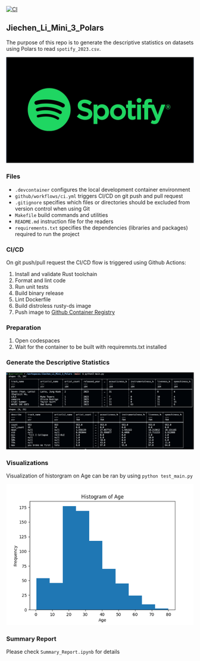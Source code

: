 [![CI](https://github.com/nogibjj/python-ruff-template/actions/workflows/cicd.yml/badge.svg)](https://github.com/nogibjj/python-ruff-template/actions/workflows/cicd.yml)

## Jiechen_Li_Mini_3_Polars

The purpose of this repo is to generate the descriptive statistics on datasets using Polars to read `` spotify_2023.csv ``. 

![img](./spotify_logo.png)


### Files 

- ``.devcontainer`` configures the local development container environment
- ``github/workflows/ci.yml`` triggers CI/CD on git push and pull request
- ``.gitignore`` specifies which files or directories should be excluded from version control when using Git
- ``Makefile`` build commands and utilities
- ``README.md`` instruction file for the readers
- ``requirements.txt`` specifies the dependencies (libraries and packages) required to run the project


### CI/CD

On git push/pull request the CI/CD flow is triggered using Github Actions:

1. Install and validate Rust toolchain
2. Format and lint code
3. Run unit tests
4. Build binary release
5. Lint Dockerfile
6. Build distroless rusty-ds image
7. Push image to [Github Container Registry](https://github.com/athletedecoded?tab=packages)

### Preparation
1. Open codespaces 
2. Wait for the container to be built with requiremnts.txt installed

### Generate the Descriptive Statistics 

![img](./mean_std.png)

### Visualizations
Visualization of historgram on Age can be ran by using `python test_main.py` 

![img](./Age_Figure_1.png)

### Summary Report
Please check ``Summary_Report.ipynb`` for details

